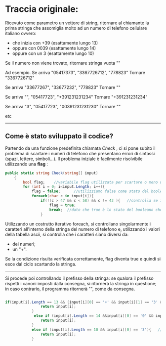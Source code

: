 # Traccia originale:
Ricevuto come parametro un vettore di string, ritornare al chiamante la prima stringa che assomiglia molto ad un numero di telefono cellulare italiano ovvero:
- che inizia con +39 (esattamente lungo  13)
- oppure con 0039 (esattamente lungo 14)
- oppure con un 3 (esattamente lungo 10)

Se il numero non viene trovato, ritornare stringa vuota ""

Ad esempio.
Se arriva "05417373", "3367726712",  "778823"
Tornare "3367726712"

Se arriva "33677267", "33677232",  "778823"
Tornare ""

Se arriva "", "05417723",  "+391231231234"
Tornare "+391231231234"

Se arriva "3", "05417723",  "00391231231230"
Tornare ""

etc

--------------------------------------------------------------------------------------------------------------------------------------------------------------------
## Come è stato sviluppato il codice?
Partendo da una funzione predefinita chiamata *Check* , ci si pone subito il problema di scartare i numeri di telefono che presentano errori di sintassi (spazi, lettere, simboli...). Il problema iniziale è facilmente risolvibile utilizzando una **flag** :



```C#
public static string Check(string[] input)
    {
        bool flag;    //variabile flag utilizzata per scartare o meno un numero in caso di errori di sintassi
        for (int i = 0; i<input.Length; i++){
            flag = false;      //utilizziamo false come stato del booleano per continuare i controlli
            foreach(char c in input[i]){
                if(!(c > 47 && c < 58) && c != 43 ){   //controlla se i caratteri all' intero della stringa sono accettabili utilizzando i valori della tabella ascii
                    flag = true;
                    break;  //dato che true è lo stato del booleano che scarta la stringa utilizziamo break per uscire dal ciclo
                }

```

Utilizzando un costrutto iterativo foreach, si controllano singolarmente i caratteri all'interno della stringa del numero di telefono e, utilizzando i valori della tabella ascii, si controlla che i caratteri siano diversi da:
<ul>
<li>dei numeri;</li>
 <li>un "+".</li>
</ul>
Se la condizione risulta verificata correttamente, flag diventa true e quindi si esce dal ciclo scartando la stringa.
<br>

--------------------------------------------------------------------------------------------------------------------------------------------------------------------
Si procede poi controllando il prefisso della stringa: se qualora il prefisso rispetti i canoni imposti dalla consegna, si ritornerà la stringa in questione; in caso contrario, il programma ritornerà "", come da consegna.

```C#

if(input[i].Length == 13 && (input[i][0] == '+' && input[i][1] == '3' && input[i][2] == '9' && input[i][3] == '3')){    //controlla il prefisso '+39'
                return input[i];
            } 
             else if (input[i].Length == 14 &&input[i][0] == '0' && input[i][1] == '0' && input[i][2] == '3' && input[i][3] == '9' && input[i][4] == '3'){  //controlla il prefisso '0039'
                return input[i];
            }
            else if (input[i].Length == 10 && input[i][0] == '3'){   //controlla il prefisso '3'
                return input[i];
            }

```
